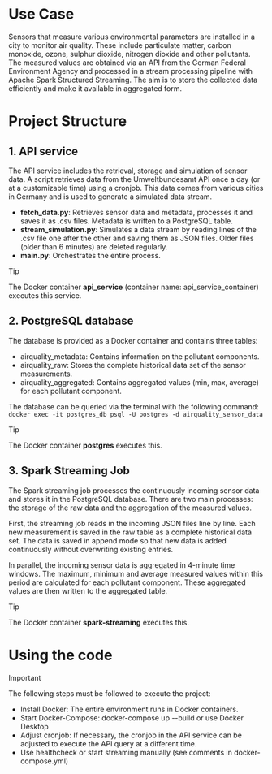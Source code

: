 # Use Case
Sensors that measure various environmental parameters are installed in a city to monitor air quality. 
These include particulate matter, carbon monoxide, ozone, sulphur dioxide, nitrogen dioxide and other pollutants. 
The measured values are obtained via an API from the German Federal Environment Agency and processed in a stream 
processing pipeline with Apache Spark Structured Streaming. 
The aim is to store the collected data efficiently and make it available in aggregated form.



# Project Structure
## 1. API service
The API service includes the retrieval, storage and simulation of sensor data. 
A script retrieves data from the Umweltbundesamt API once a day (or at a customizable time) using a cronjob. 
This data comes from various cities in Germany and is used to generate a simulated data stream.

- **fetch_data.py**: Retrieves sensor data and metadata, processes it and saves it as .csv files. Metadata is written to a PostgreSQL table.
- **stream_simulation.py**: Simulates a data stream by reading lines of the .csv file one after the other and saving them as JSON files. Older files (older than 6 minutes) are deleted regularly.
- **main.py**: Orchestrates the entire process.

> [!TIP]
> The Docker container **api_service** (container name: api_service_container) executes this service. 


## 2. PostgreSQL database

The database is provided as a Docker container and contains three tables:
- airquality_metadata: Contains information on the pollutant components.
- airquality_raw: Stores the complete historical data set of the sensor measurements.
- airquality_aggregated: Contains aggregated values (min, max, average) for each pollutant component.

The database can be queried via the terminal with the following command:
```docker exec -it postgres_db psql -U postgres -d airquality_sensor_data```

> [!TIP]
> The Docker container **postgres** executes this. 

## 3. Spark Streaming Job
The Spark streaming job processes the continuously incoming sensor data and stores it in the PostgreSQL database. 
There are two main processes: the storage of the raw data and the aggregation of the measured values.

First, the streaming job reads in the incoming JSON files line by line. 
Each new measurement is saved in the raw table as a complete historical data set. 
The data is saved in append mode so that new data is added continuously without overwriting existing entries.

In parallel, the incoming sensor data is aggregated in 4-minute time windows. 
The maximum, minimum and average measured values within this period are calculated for each pollutant component. 
These aggregated values are then written to the aggregated table. 

> [!TIP]
> The Docker container **spark-streaming** executes this. 

# Using the code

> [!IMPORTANT]
> The following steps must be followed to execute the project:

- Install Docker: The entire environment runs in Docker containers. 
- Start Docker-Compose: docker-compose up --build or use Docker Desktop
- Adjust cronjob: If necessary, the cronjob in the API service can be adjusted to execute the API query at a different time.
- Use healthcheck or start streaming manually (see comments in docker-compose.yml)
